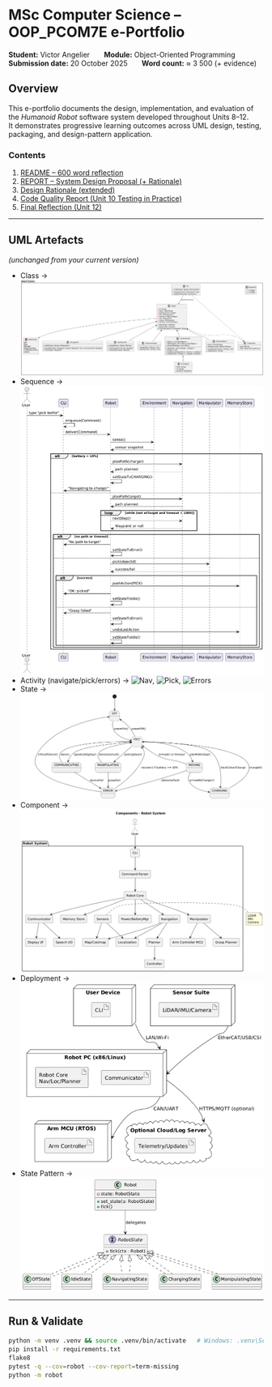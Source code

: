 # MSc Computer Science – OOP_PCOM7E e-Portfolio
**Student:** Victor Angelier  **Module:** Object-Oriented Programming  
**Submission date:** 20 October 2025  **Word count:** ≈ 3 500 (+ evidence)

## Overview
This e-portfolio documents the design, implementation, and evaluation of the *Humanoid Robot* software system developed throughout Units 8–12.  
It demonstrates progressive learning outcomes across UML design, testing, packaging, and design-pattern application.

### Contents
1. [README – 600 word reflection](README.md)  
2. [REPORT – System Design Proposal (+ Rationale)](REPORT.md)  
3. [Design Rationale (extended)](Design_Rationale.md)  
4. [Code Quality Report (Unit 10 Testing in Practice)](Code_Quality_Report.md)  
5. [Final Reflection (Unit 12)](Reflection.md)

---

## UML Artefacts
*(unchanged from your current version)*  
- Class → ![Class Diagram](assets/img/class_diagram.png)  
- Sequence → ![Sequence Diagram](assets/img/sequence_diagram.png)  
- Activity (navigate/pick/errors) → ![Nav](assets/img/activity_navigate.png), ![Pick](assets/img/activity_pick.png), ![Errors](assets/img/activity_errors.png)  
- State → ![State](assets/img/state_diagram.png)  
- Component → ![Component](assets/img/component_diagram.png)  
- Deployment → ![Deployment](assets/img/deployment_diagram.png)  
- State Pattern → ![State](assets/img/state-pattern.png)

---

## Run & Validate
```bash
python -m venv .venv && source .venv/bin/activate   # Windows: .venv\Scripts\activate
pip install -r requirements.txt
flake8
pytest -q --cov=robot --cov-report=term-missing
python -m robot
